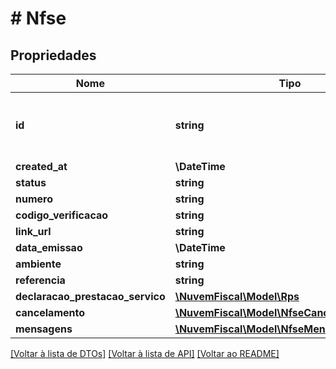 # # Nfse

## Propriedades

Nome | Tipo | Descrição | Comentários
------------ | ------------- | ------------- | -------------
**id** | **string** | ID único da nota gerado automaticamente pela Nuvem Fiscal. | [optional]
**created_at** | **\DateTime** |  | [optional]
**status** | **string** |  | [optional]
**numero** | **string** |  | [optional]
**codigo_verificacao** | **string** |  | [optional]
**link_url** | **string** |  | [optional]
**data_emissao** | **\DateTime** |  | [optional]
**ambiente** | **string** |  | [optional]
**referencia** | **string** |  | [optional]
**declaracao_prestacao_servico** | [**\NuvemFiscal\Model\Rps**](Rps.md) |  | [optional]
**cancelamento** | [**\NuvemFiscal\Model\NfseCancelamento**](NfseCancelamento.md) |  | [optional]
**mensagens** | [**\NuvemFiscal\Model\NfseMensagemRetorno[]**](NfseMensagemRetorno.md) |  | [optional]

[[Voltar à lista de DTOs]](../../README.md#models) [[Voltar à lista de API]](../../README.md#endpoints) [[Voltar ao README]](../../README.md)
